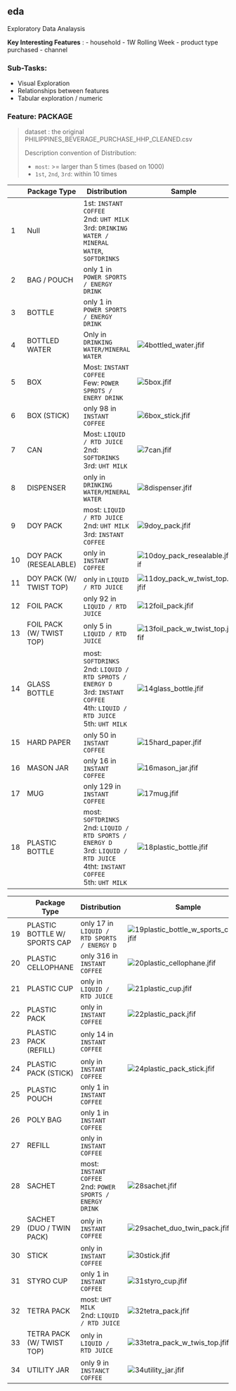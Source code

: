 
## eda
Exploratory Data Analaysis

**Key Interesting Features** :
    - household
    - 1W Rolling Week
    - product type purchased
    - channel

### Sub-Tasks:
- Visual Exploration
- Relationships between features
- Tabular exploration / numeric



### Feature: PACKAGE 

> dataset : the original PHILIPPINES_BEVERAGE_PURCHASE_HHP_CLEANED.csv
>
> Description convention of Distribution:
>
> - `most`: >= larger than 5 times (based on 1000)
> - `1st`, `2nd`, `3rd`: within 10 times 

|      | Package Type             | Distribution                                                 | Sample                                                       |
| ---- | ------------------------ | ------------------------------------------------------------ | ------------------------------------------------------------ |
| 1    | Null                     | 1st: `INSTANT COFFEE` <br>2nd: `UHT MILK` <br>3rd: `DRINKING WATER / MINERAL WATER`, `SOFTDRINKS` |                                                              |
| 2    | BAG / POUCH              | only 1 in `POWER SPORTS / ENERGY DRINK`                      |                                                              |
| 3    | BOTTLE                   | only 1 in `POWER SPORTS / ENERGY DRINK`                      |                                                              |
| 4    | BOTTLED WATER            | Only in `DRINKING WATER/MINERAL WATER`                       | ![4bottled_water.jfif](img_package_type\4bottled_water.jfif) |
| 5    | BOX                      | Most: `INSTANT COFFEE` <br> Few: `POWER SPROTS / ENERY DRINK` | ![5box.jfif](img_package_type\5box.jfif)                     |
| 6    | BOX (STICK)              | only 98 in `INSTANT COFFEE`                                  | ![6box_stick.jfif](img_package_type\6box_stick.jfif)         |
| 7    | CAN                      | Most: `LIQUID / RTD JUICE` <br>2nd: `SOFTDRINKS` <br>3rd: `UHT MILK` | ![7can.jfif](img_package_type\7can.jfif)                     |
| 8    | DISPENSER                | only in `DRINKING WATER/MINERAL WATER`                       | ![8dispenser.jfif](img_package_type\8dispenser.jfif)         |
| 9    | DOY PACK                 | most: `LIQUID / RTD JUICE` <br>2nd: `UHT MILK` <br>3rd: `INSTANT COFFEE` | ![9doy_pack.jfif](img_package_type\9doy_pack.jfif)           |
| 10   | DOY PACK (RESEALABLE)    | only in `INSTANT COFFEE`                                     | ![10doy_pack_resealable.jfif](img_package_type\10doy_pack_resealable.jfif) |
| 11   | DOY PACK (W/ TWIST TOP)  | only in `LIQUID / RTD JUICE`                                 | ![11doy_pack_w_twist_top.jfif](img_package_type\11doy_pack_w_twist_top.jfif) |
| 12   | FOIL PACK                | only 92 in `LIQUID / RTD JUICE`                              | ![12foil_pack.jfif](img_package_type\12foil_pack.jfif)       |
| 13   | FOIL PACK (W/ TWIST TOP) | only 5 in `LIQUID / RTD JUICE`                               | ![13foil_pack_w_twist_top.jfif](img_package_type\13foil_pack_w_twist_top.jfif) |
| 14   | GLASS BOTTLE             | most: `SOFTDRINKS` <br>2nd: `LIQUID / RTD SPROTS / ENERGY D`<br>3rd: `INSTANT COFFEE`<br>4th: `LIQUID / RTD JUICE`<br>5th: `UHT MILK` | ![14glass_bottle.jfif](img_package_type\14glass_bottle.jfif) |
| 15   | HARD PAPER               | only 50 in `INSTANT COFFEE`                                  | ![15hard_paper.jfif](img_package_type\15hard_paper.jfif)     |
| 16   | MASON JAR                | only 16 in `INSTANT COFFEE`                                  | ![16mason_jar.jfif](img_package_type\16mason_jar.jfif)       |
| 17   | MUG                      | only 129 in `INSTANT COFFEE`                                 | ![17mug.jfif](img_package_type\17mug.jfif)                   |
| 18   | PLASTIC BOTTLE           | most: `SOFTDRINKS`<br>2nd: `LIQUID / RTD SPORTS / ENERGY D`<br>3rd: `LIQUID / RTD JUICE`<br>4tht: `INSTANT COFFEE`<br>5th: `UHT MILK` | ![18plastic_bottle.jfif](img_package_type\18plastic_bottle.jfif) |



|      | Package Type                 | Distribution                                                 | Sample                                                       |
| ---- | ---------------------------- | ------------------------------------------------------------ | ------------------------------------------------------------ |
| 19   | PLASTIC BOTTLE W/ SPORTS CAP | only 17 in `LIQUID / RTD SPORTS / ENERGY D`                  | ![19plastic_bottle_w_sports_capjfif.jfif](img_package_type\19plastic_bottle_w_sports_capjfif.jfif) |
| 20   | PLASTIC CELLOPHANE           | only 316 in `INSTANT COFFEE`                                 | ![20plastic_cellophane.jfif](img_package_type\20plastic_cellophane.jfif) |
| 21   | PLASTIC CUP                  | only in `LIQUID / RTD JUICE`                                 | ![21plastic_cup.jfif](img_package_type\21plastic_cup.jfif)   |
| 22   | PLASTIC PACK                 | only in `INSTANT COFFEE`                                     | ![22plastic_pack.jfif](img_package_type\22plastic_pack.jfif) |
| 23   | PLASTIC PACK (REFILL)        | only 14 in `INSTANT COFFEE`                                  |                                                              |
| 24   | PLASTIC PACK (STICK)         | only in `INSTANT COFFEE`                                     | ![24plastic_pack_stick.jfif](img_package_type\24plastic_pack_stick.jfif) |
| 25   | PLASTIC POUCH                | only 1 in `INSTANT COFFEE`                                   |                                                              |
| 26   | POLY BAG                     | only 1 in `INSTANT COFFEE`                                   |                                                              |
| 27   | REFILL                       | only in `INSTANT COFFEE`                                     |                                                              |
| 28   | SACHET                       | most: `INSTANT COFFEE`<br>2nd: `POWER SPORTS / ENERGY DRINK` | ![28sachet.jfif](img_package_type\28sachet.jfif)             |
| 29   | SACHET (DUO / TWIN PACK)     | only in `INSTANT COFFEE`                                     | ![29sachet_duo_twin_pack.jfif](img_package_type\29sachet_duo_twin_pack.jfif) |
| 30   | STICK                        | only in `INSTANT COFFEE`                                     | ![30stick.jfif](img_package_type\30stick.jfif)               |
| 31   | STYRO CUP                    | only 1 in `INSTANT COFFEE`                                   | ![31styro_cup.jfif](img_package_type\31styro_cup.jfif)       |
| 32   | TETRA PACK                   | most: `UHT MILK`<br>2nd: `LIQUID / RTD JUICE`                | ![32tetra_pack.jfif](img_package_type\32tetra_pack.jfif)     |
| 33   | TETRA PACK (W/ TWIST TOP)    | only in `LIQUID / RTD JUICE`                                 | ![33tetra_pack_w_twis_top.jfif](img_package_type\33tetra_pack_w_twis_top.jfif) |
| 34   | UTILITY JAR                  | only 9 in `INSTANCT COFFEE`                                  | ![34utility_jar.jfif](img_package_type\34utility_jar.jfif)   |

 